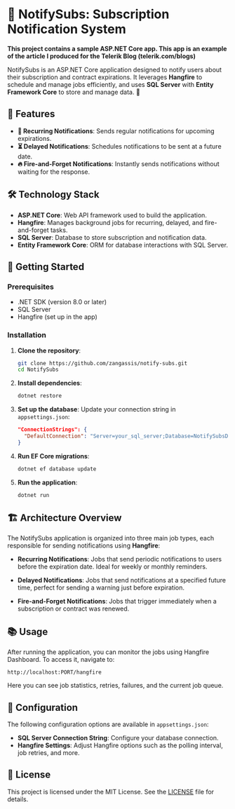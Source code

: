 # 📧 NotifySubs: Subscription Notification System

**This project contains a sample ASP.NET Core app. This app is an example of the article I produced for the Telerik Blog (telerik.com/blogs)**

NotifySubs is an ASP.NET Core application designed to notify users about their subscription and contract expirations. It leverages **Hangfire** to schedule and manage jobs efficiently, and uses **SQL Server** with **Entity Framework Core** to store and manage data. 🚀

## 🌟 Features
- **🔁 Recurring Notifications**: Sends regular notifications for upcoming expirations.
- **⏳ Delayed Notifications**: Schedules notifications to be sent at a future date.
- **🔥 Fire-and-Forget Notifications**: Instantly sends notifications without waiting for the response.

## 🛠️ Technology Stack
- **ASP.NET Core**: Web API framework used to build the application.
- **Hangfire**: Manages background jobs for recurring, delayed, and fire-and-forget tasks.
- **SQL Server**: Database to store subscription and notification data.
- **Entity Framework Core**: ORM for database interactions with SQL Server.

## 🚀 Getting Started

### Prerequisites
- .NET SDK (version 8.0 or later)
- SQL Server
- Hangfire (set up in the app)

### Installation

1. **Clone the repository**:
    ```bash
    git clone https://github.com/zangassis/notify-subs.git
    cd NotifySubs
    ```

2. **Install dependencies**:
    ```bash
    dotnet restore
    ```

3. **Set up the database**:
    Update your connection string in `appsettings.json`:
    ```json
    "ConnectionStrings": {
      "DefaultConnection": "Server=your_sql_server;Database=NotifySubsDb;Trusted_Connection=True;"
    }
    ```

4. **Run EF Core migrations**:
    ```bash
    dotnet ef database update
    ```

5. **Run the application**:
    ```bash
    dotnet run
    ```

## 🏗️ Architecture Overview
The NotifySubs application is organized into three main job types, each responsible for sending notifications using **Hangfire**:

- **Recurring Notifications**: Jobs that send periodic notifications to users before the expiration date. Ideal for weekly or monthly reminders.
  
- **Delayed Notifications**: Jobs that send notifications at a specified future time, perfect for sending a warning just before expiration.

- **Fire-and-Forget Notifications**: Jobs that trigger immediately when a subscription or contract was renewed.

## 📚 Usage

After running the application, you can monitor the jobs using Hangfire Dashboard. To access it, navigate to:

```
http://localhost:PORT/hangfire
```

Here you can see job statistics, retries, failures, and the current job queue.

## 🔧 Configuration

The following configuration options are available in `appsettings.json`:

- **SQL Server Connection String**: Configure your database connection.
- **Hangfire Settings**: Adjust Hangfire options such as the polling interval, job retries, and more.

## 📝 License

This project is licensed under the MIT License. See the [LICENSE](LICENSE) file for details.
